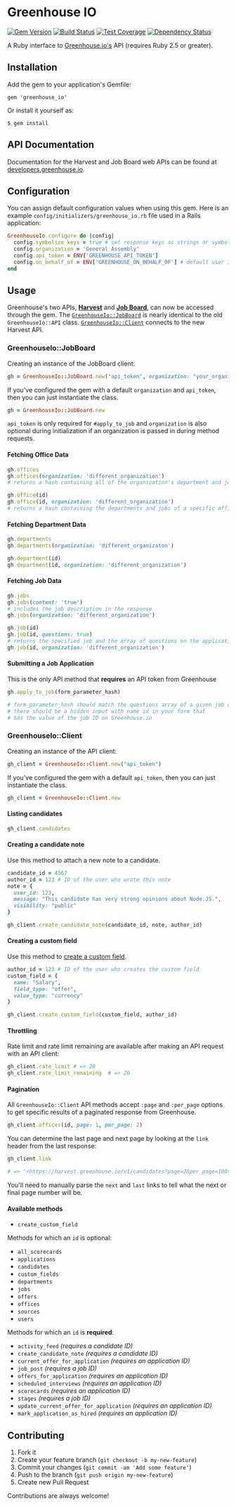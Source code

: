 # Greenhouse IO

[![Gem
Version](https://badge.fury.io/rb/greenhouse_io.png)](http://badge.fury.io/rb/greenhouse_io)
[![Build Status](https://travis-ci.org/grnhse/greenhouse_io.svg?branch=master)](https://travis-ci.org/grnhse/greenhouse_io)
[![Test Coverage](https://codeclimate.com/github/grnhse/greenhouse_io/badges/coverage.svg)](https://codeclimate.com/github/grnhse/greenhouse_io/coverage)
[![Dependency Status](https://gemnasium.com/grnhse/greenhouse_io.svg)](https://gemnasium.com/grnhse/greenhouse_io)

A Ruby interface to
[Greenhouse.io's](https://app.greenhouse.io/jobboard/jsonp_instructions)
API (requires Ruby 2.5 or greater).

## Installation

Add the gem to your application's Gemfile:

    gem 'greenhouse_io'

Or install it yourself as:

    $ gem install

## API Documentation

Documentation for the Harvest and Job Board web APIs can be found at [developers.greenhouse.io](https://developers.greenhouse.io).

## Configuration

You can assign default configuration values when using this gem.
Here is an example `config/initializers/greenhouse_io.rb` file used in a Rails application:

```ruby
GreenhouseIo.configure do |config|
  config.symbolize_keys = true # set response keys as strings or symbols, default is false
  config.organization = 'General Assembly'
  config.api_token = ENV['GREENHOUSE_API_TOKEN']
  config.on_behalf_of = ENV['GREENHOUSE_ON_BEHALF_OF'] # default user id for create operations
end
```

## Usage

Greenhouse's two APIs, **[Harvest](https://app.greenhouse.io/configure/dev_center/harvest)** and **[Job Board](https://app.greenhouse.io/configure/dev_center/api_documentation)**, can now be accessed through the gem. The [`GreenhouseIo::JobBoard`](#greenhouseiojobboard) is nearly identical to the old `GreenhouseIo::API` class. [`GreenhouseIo::Client`](#greenhouseioclient) connects to the new Harvest API.

### GreenhouseIo::JobBoard

Creating an instance of the JobBoard client:
```ruby
gh = GreenhouseIo::JobBoard.new("api_token", organization: "your_organization")
```

If you've configured the gem with a default `organization` and `api_token`, then you can just instantiate the class.
```ruby
gh = GreenhouseIo::JobBoard.new
```

`api_token` is only required for `#apply_to_job` and `organization` is also optional during initialization if an organization is passed in during method requests.

#### Fetching Office Data
```ruby
gh.offices
gh.offices(organization: 'different_organization')
# returns a hash containing all of the organization's department and jobs grouped by office
```

```ruby
gh.office(id)
gh.office(id, organization: 'different_organization')
# returns a hash containing the departments and jobs of a specific office
```

#### Fetching Department Data
```ruby
gh.departments
gh.departments(organization: 'different_organizaton')
```

```ruby
gh.department(id)
gh.department(id, organization: 'different_organization')
```

#### Fetching Job Data
```ruby
gh.jobs
gh.jobs(content: 'true')
# includes the job description in the response
gh.jobs(organization: 'different_organization')
```

```ruby
gh.job(id)
gh.job(id, questions: true)
# returns the specified job and the array of questions on the application
gh.job(id, organization: 'different_organization')
```

#### Submitting a Job Application
This is the only API method that **requires** an API token from Greenhouse
```ruby
gh.apply_to_job(form_parameter_hash)

# form_parameter_hash should match the questions array of a given job opening
# there should be a hidden input with name id in your form that
# has the value of the job ID on Greenhouse.io
```

### GreenhouseIo::Client

Creating an instance of the API client:
```ruby
gh_client = GreenhouseIo::Client.new("api_token")
```

If you've configured the gem with a default `api_token`, then you can just instantiate the class.
```ruby
gh_client = GreenhouseIo::Client.new
```

#### Listing candidates

```ruby
gh_client.candidates
```

#### Creating a candidate note
Use this method to attach a new note to a candidate.

```ruby
candidate_id = 4567
author_id = 123 # ID of the user who wrote this note
note = {
  user_id: 123,
  message: "This candidate has very strong opinions about Node.JS.",
  visibility: "public"
}

gh_client.create_candidate_note(candidate_id, note, author_id)
```

#### Creating a custom field
Use this method to [create a custom field](https://developers.greenhouse.io/harvest.html#post-create-custom-field).

```ruby
author_id = 123 # ID of the user who creates the custom field
custom_field = {
  name: "Salary",
  field_type: "offer",
  value_type: "currency"
}

gh_client.create_custom_field(custom_field, author_id)
```

#### Throttling

Rate limit and rate limit remaining are available after making an API request with an API client:

```ruby
gh_client.rate_limit # => 20
gh_client.rate_limit_remaining  # => 20
```

#### Pagination

All `GreenhouseIo::Client` API methods accept `:page` and `:per_page` options to get specific results of a paginated response from Greenhouse.

```ruby
gh_client.offices(id, page: 1, per_page: 2)
```

You can determine the last page and next page by looking at the `link` header from the last response:

```ruby
gh_client.link

# => '<https://harvest.greenhouse.io/v1/candidates?page=2&per_page=100>; rel="next",<https://harvest.greenhouse.io/v1/candidates?page=142&per_page=100>; rel="last"'
```

You'll need to manually parse the `next` and `last` links to tell what the next or final page number will be.

#### Available methods

* `create_custom_field`

Methods for which an `id` is optional:

* `all_scorecards`
* `applications`
* `candidates`
* `custom_fields`
* `departments`
* `jobs`
* `offers`
* `offices`
* `sources`
* `users`

Methods for which an `id` is **required**:

* `activity_feed` *(requires a candidate ID)*
* `create_candidate_note` *(requires a candidate ID)*
* `current_offer_for_application` *(requires an application ID)*
* `job_post` *(requires a job ID)*
* `offers_for_application` *(requires an application ID)*
* `scheduled_interviews` *(requires an application ID)*
* `scorecards` *(requires an application ID)*
* `stages` *(requires a job ID)*
* `update_current_offer_for_application` *(requires an application ID)*
* `mark_application_as_hired` *(requires an application ID)*

## Contributing

1. Fork it
2. Create your feature branch (`git checkout -b my-new-feature`)
3. Commit your changes (`git commit -am 'Add some feature'`)
4. Push to the branch (`git push origin my-new-feature`)
5. Create new Pull Request

Contributions are always welcome!
